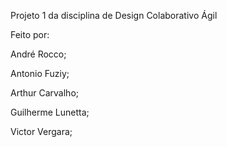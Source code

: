 Projeto 1 da disciplina de Design Colaborativo Ágil

Feito por:

André Rocco;

Antonio Fuziy;

Arthur Carvalho;

Guilherme Lunetta;

Victor Vergara;
